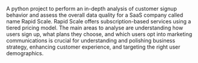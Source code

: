 A python project to perform an in-depth analysis of customer signup behavior and assess the overall data quality for a SaaS company called name Rapid Scale. Rapid Scale offers subscription-based services using a tiered pricing model. The main areas to analyse are understanding how users sign up, what plans they choose, and which users opt into marketing communications is crucial for understanding and polishing  business strategy, enhancing customer experience, and targeting the right user demographics.
